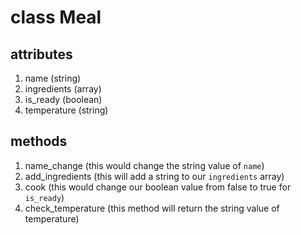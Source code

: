 # class Meal

## attributes
1. name (string)
1. ingredients (array)
1. is_ready (boolean)
1. temperature (string)


## methods
1. name_change (this would change the string value of `name`)
1. add_ingredients (this will add a string to our `ingredients` array)
1. cook (this would change our boolean value from false to true for `is_ready`)
1. check_temperature (this method will return the string value of temperature)
